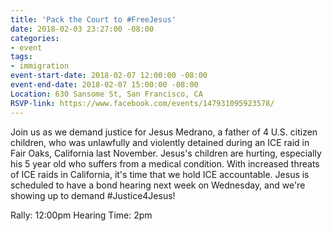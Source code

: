 ```yaml
---
title: 'Pack the Court to #FreeJesus'
date: 2018-02-03 23:27:00 -08:00
categories:
- event
tags:
- immigration
event-start-date: 2018-02-07 12:00:00 -08:00
event-end-date: 2018-02-07 15:00:00 -08:00
Location: 630 Sansome St, San Francisco, CA
RSVP-link: https://www.facebook.com/events/147931095923578/
---
```


Join us as we demand justice for Jesus Medrano, a father of 4 U.S. citizen children, who was unlawfully and violently detained during an ICE raid in Fair Oaks, California last November. Jesus's children are hurting, especially his 5 year old who suffers from a medical condition. With increased threats of ICE raids in California, it's time that we hold ICE accountable. Jesus is scheduled to have a bond hearing next week on Wednesday, and we're showing up to demand #Justice4Jesus! 

Rally: 12:00pm
Hearing Time: 2pm